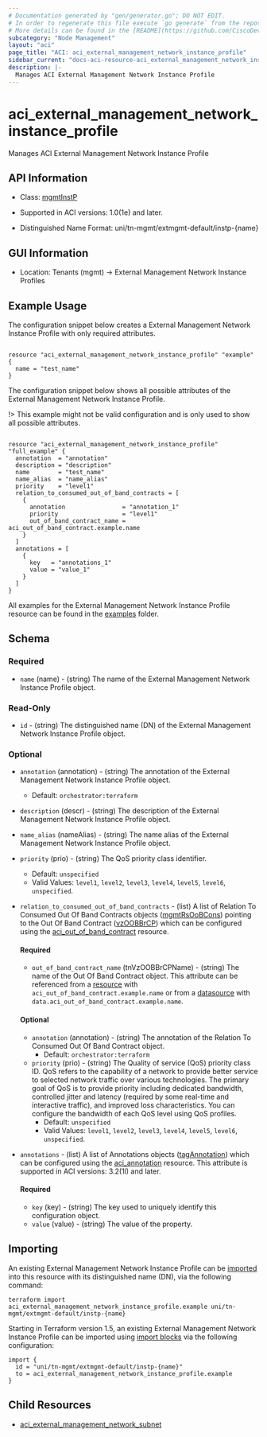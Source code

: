 ```yaml
---
# Documentation generated by "gen/generator.go"; DO NOT EDIT.
# In order to regenerate this file execute `go generate` from the repository root.
# More details can be found in the [README](https://github.com/CiscoDevNet/terraform-provider-aci/blob/master/README.md).
subcategory: "Node Management"
layout: "aci"
page_title: "ACI: aci_external_management_network_instance_profile"
sidebar_current: "docs-aci-resource-aci_external_management_network_instance_profile"
description: |-
  Manages ACI External Management Network Instance Profile
---
```


# aci_external_management_network_instance_profile #

Manages ACI External Management Network Instance Profile



## API Information ##

* Class: [mgmtInstP](https://pubhub.devnetcloud.com/media/model-doc-latest/docs/app/index.html#/objects/mgmtInstP/overview)

* Supported in ACI versions: 1.0(1e) and later.

* Distinguished Name Format: uni/tn-mgmt/extmgmt-default/instp-{name}

## GUI Information ##

* Location: Tenants (mgmt) -> External Management Network Instance Profiles

## Example Usage ##

The configuration snippet below creates a External Management Network Instance Profile with only required attributes.

```hcl

resource "aci_external_management_network_instance_profile" "example" {
  name = "test_name"
}

```
The configuration snippet below shows all possible attributes of the External Management Network Instance Profile.

!> This example might not be valid configuration and is only used to show all possible attributes.

```hcl

resource "aci_external_management_network_instance_profile" "full_example" {
  annotation  = "annotation"
  description = "description"
  name        = "test_name"
  name_alias  = "name_alias"
  priority    = "level1"
  relation_to_consumed_out_of_band_contracts = [
    {
      annotation                = "annotation_1"
      priority                  = "level1"
      out_of_band_contract_name = aci_out_of_band_contract.example.name
    }
  ]
  annotations = [
    {
      key   = "annotations_1"
      value = "value_1"
    }
  ]
}

```

All examples for the External Management Network Instance Profile resource can be found in the [examples](https://github.com/CiscoDevNet/terraform-provider-aci/examples/resources/aci_external_management_network_instance_profile) folder.

## Schema ##

### Required ###

* `name` (name) - (string) The name of the External Management Network Instance Profile object.

### Read-Only ###

* `id` - (string) The distinguished name (DN) of the External Management Network Instance Profile object.

### Optional ###
  
* `annotation` (annotation) - (string) The annotation of the External Management Network Instance Profile object.
  - Default: `orchestrator:terraform`
* `description` (descr) - (string) The description of the External Management Network Instance Profile object.
* `name_alias` (nameAlias) - (string) The name alias of the External Management Network Instance Profile object.
* `priority` (prio) - (string) The QoS priority class identifier.
  - Default: `unspecified`
  - Valid Values: `level1`, `level2`, `level3`, `level4`, `level5`, `level6`, `unspecified`.

* `relation_to_consumed_out_of_band_contracts` - (list) A list of Relation To Consumed Out Of Band Contracts objects ([mgmtRsOoBCons](https://pubhub.devnetcloud.com/media/model-doc-latest/docs/app/index.html#/objects/mgmtRsOoBCons/overview)) pointing to the Out Of Band Contract ([vzOOBBrCP](https://pubhub.devnetcloud.com/media/model-doc-latest/docs/app/index.html#/objects/vzOOBBrCP/overview)) which can be configured using the [aci_out_of_band_contract](https://registry.terraform.io/providers/CiscoDevNet/aci/latest/docs/resources/out_of_band_contract) resource.
  
  #### Required ####
  
  * `out_of_band_contract_name` (tnVzOOBBrCPName) - (string) The name of the Out Of Band Contract object. This attribute can be referenced from a [resource](https://registry.terraform.io/providers/CiscoDevNet/aci/latest/docs/resources/out_of_band_contract) with `aci_out_of_band_contract.example.name` or from a [datasource](https://registry.terraform.io/providers/CiscoDevNet/aci/latest/docs/data-sources/out_of_band_contract) with `data.aci_out_of_band_contract.example.name`.

  #### Optional ####
    
  * `annotation` (annotation) - (string) The annotation of the Relation To Consumed Out Of Band Contract object.
      - Default: `orchestrator:terraform`
  * `priority` (prio) - (string) The Quality of service (QoS) priority class ID. QoS refers to the capability of a network to provide better service to selected network traffic over various technologies. The primary goal of QoS is to provide priority including dedicated bandwidth, controlled jitter and latency (required by some real-time and interactive traffic), and improved loss characteristics. You can configure the bandwidth of each QoS level using QoS profiles.
      - Default: `unspecified`
      - Valid Values: `level1`, `level2`, `level3`, `level4`, `level5`, `level6`, `unspecified`.

* `annotations` - (list) A list of Annotations objects ([tagAnnotation](https://pubhub.devnetcloud.com/media/model-doc-latest/docs/app/index.html#/objects/tagAnnotation/overview)) which can be configured using the [aci_annotation](https://registry.terraform.io/providers/CiscoDevNet/aci/latest/docs/resources/annotation) resource. This attribute is supported in ACI versions: 3.2(1l) and later.
  
  #### Required ####
  
  * `key` (key) - (string) The key used to uniquely identify this configuration object.
  * `value` (value) - (string) The value of the property.

## Importing

An existing External Management Network Instance Profile can be [imported](https://www.terraform.io/docs/import/index.html) into this resource with its distinguished name (DN), via the following command:

```
terraform import aci_external_management_network_instance_profile.example uni/tn-mgmt/extmgmt-default/instp-{name}
```

Starting in Terraform version 1.5, an existing External Management Network Instance Profile can be imported 
using [import blocks](https://developer.hashicorp.com/terraform/language/import) via the following configuration:

```
import {
  id = "uni/tn-mgmt/extmgmt-default/instp-{name}"
  to = aci_external_management_network_instance_profile.example
}
```

## Child Resources
  
  - [aci_external_management_network_subnet](https://registry.terraform.io/providers/CiscoDevNet/aci/latest/docs/resources/external_management_network_subnet)